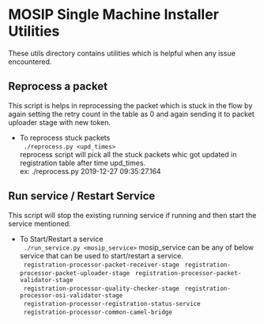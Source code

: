 # MOSIP Single Machine Installer Utilities 

These utils directory contains utilities which is helpful when any issue encountered.

## Reprocess a packet

This script is helps in reprocessing the packet which is stuck in the flow by again setting the retry count in the table as 0 and again sending it to packet uploader stage with new token.

* To reprocess stuck packets    
` ./reprocess.py <upd_times>`   
    reprocess script will pick all the stuck packets whic got updated in registration table after time upd_times.   
    ex: ./reprocess.py 2019-12-27 09:35:27.164

## Run service / Restart Service

This script will stop the existing running service if running and then start the service mentioned.

* To Start/Restart a service    
` ./run_service.py <mosip_service>` 
    mosip_service can be any of below service that can be used to start/restart a service.  
    ` registration-processor-packet-receiver-stage` 
    ` registration-processor-packet-uploader-stage` 
    ` registration-processor-packet-validator-stage`    
    ` registration-processor-quality-checker-stage` 
    ` registration-processor-osi-validator-stage`   
    ` registration-processor-registration-status-service`   
    ` registration-processor-common-camel-bridge`

